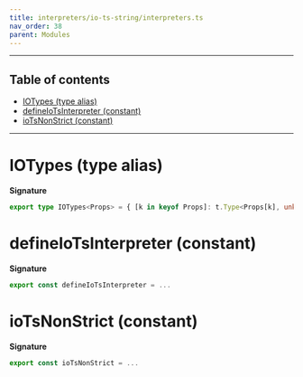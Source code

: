 ```yaml
---
title: interpreters/io-ts-string/interpreters.ts
nav_order: 38
parent: Modules
---
```


---

<h2 class="text-delta">Table of contents</h2>

- [IOTypes (type alias)](#iotypes-type-alias)
- [defineIoTsInterpreter (constant)](#defineiotsstringinterpreter-constant)
- [ioTsNonStrict (constant)](#iotsstringnonstrict-constant)

---

# IOTypes (type alias)

**Signature**

```ts
export type IOTypes<Props> = { [k in keyof Props]: t.Type<Props[k], unknown> }
```

# defineIoTsInterpreter (constant)

**Signature**

```ts
export const defineIoTsInterpreter = ...
```

# ioTsNonStrict (constant)

**Signature**

```ts
export const ioTsNonStrict = ...
```
